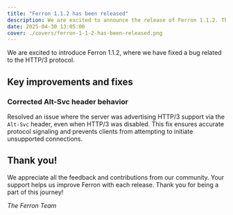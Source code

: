 ```yaml
---
title: "Ferron 1.1.2 has been released"
description: We are excited to announce the release of Ferron 1.1.2. This release brings a HTTP/3-related bugfix.
date: 2025-04-30 13:05:00
cover: ./covers/ferron-1-1-2-has-been-released.png
---
```


We are excited to introduce Ferron 1.1.2, where we have fixed a bug related to the HTTP/3 protocol.

## Key improvements and fixes

### Corrected Alt-Svc header behavior

Resolved an issue where the server was advertising HTTP/3 support via the `Alt-Svc` header, even when HTTP/3 was disabled. This fix ensures accurate protocol signaling and prevents clients from attempting to initiate unsupported connections.

## Thank you!

We appreciate all the feedback and contributions from our community. Your support helps us improve Ferron with each release. Thank you for being a part of this journey!

_The Ferron Team_
